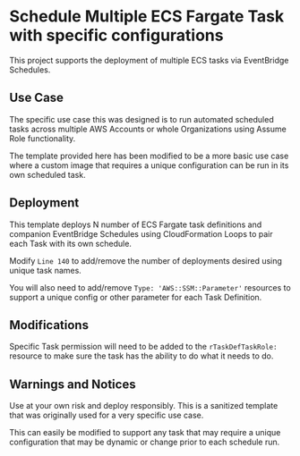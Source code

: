 # Schedule Multiple ECS Fargate Task with specific configurations

This project supports the deployment of multiple ECS tasks via EventBridge Schedules.

## Use Case

The specific use case this was designed is to run automated scheduled tasks across multiple AWS Accounts or whole Organizations using Assume Role functionality.

The template provided here has been modified to be a more basic use case where a custom image that requires a unique configuration can be run in its own scheduled task.

## Deployment

This template deploys N number of ECS Fargate task definitions and companion EventBridge Schedules using CloudFormation Loops to pair each Task with its own schedule.

Modify `Line 140` to add/remove the number of deployments desired using unique task names.

You will also need to add/remove `Type: 'AWS::SSM::Parameter'` resources to support a unique config or other parameter for each Task Definition.

## Modifications

Specific Task permission will need to be added to the `rTaskDefTaskRole:` resource to make sure the task has the ability to do what it needs to do.

## Warnings and Notices

Use at your own risk and deploy responsibly.
This is a sanitized template that was originally used for a very specific use case.

This can easily be modified to support any task that may require a unique configuration that may be dynamic or change prior to each schedule run.

